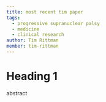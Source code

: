 ```yaml
---
title: most recent tim paper
tags:
  - progressive supranuclear palsy
  - medicine
  - clinical research
author: Tim Rittman
member: tim-rittman
---
```


# Heading 1

abstract
